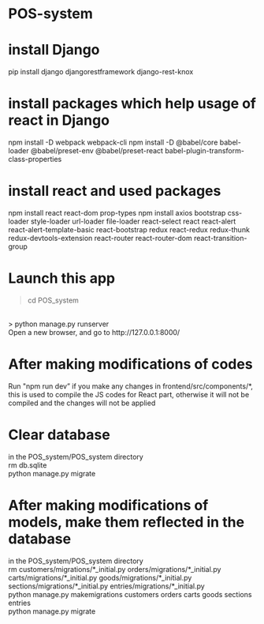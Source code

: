 # POS-system
# install Django 
pip install django djangorestframework django-rest-knox

# install packages which help usage of react in Django
npm install -D webpack webpack-cli 
npm install -D @babel/core babel-loader @babel/preset-env @babel/preset-react babel-plugin-transform-class-properties

# install react and used packages
npm install react react-dom prop-types
npm install axios bootstrap css-loader style-loader url-loader file-loader react-select react react-alert react-alert-template-basic react-bootstrap redux react-redux redux-thunk redux-devtools-extension react-router react-router-dom react-transition-group 


# Launch this app

>    cd POS_system 
<br>
>    python manage.py runserver 
<br>
Open a new browser, and go to http://127.0.0.1:8000/ 



# After making modifications of codes
Run "npm run dev” if you make any changes in frontend/src/components/*, this is used to compile the JS codes for React part, otherwise it will not be compiled and the changes will not be applied

# Clear database
in the POS_system/POS_system directory
<br>
  rm db.sqlite
<br>
  python manage.py migrate

# After making modifications of models, make them reflected in the database
in the POS_system/POS_system directory 
<br>
  rm customers/migrations/\*_initial.py orders/migrations/\*_initial.py carts/migrations/\*_initial.py goods/migrations/\*_initial.py sections/migrations/\*_initial.py entries/migrations/\*_initial.py
<br>
  python manage.py makemigrations customers orders carts goods sections entries
<br> 
  python manage.py migrate
